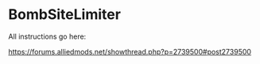 # BombSiteLimiter

All instructions go here:

https://forums.alliedmods.net/showthread.php?p=2739500#post2739500
